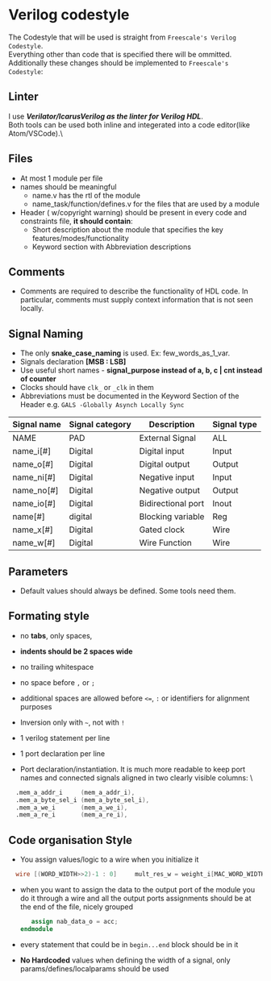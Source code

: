 # Verilog codestyle

The Codestyle that will be used is straight from `Freescale's Verilog Codestyle`.\
Everything other than code that is specified there will be ommitted.\
Additionally these changes should be implemented to `Freescale's Codestyle`:

## Linter

I use ***Verilator/IcarusVerilog as the linter for Verilog HDL***.\
Both tools can be used both inline and integerated into a code editor(like Atom/VSCode).\

## Files

- At most 1 module per file
- names should be meaningful
  - name.v has the rtl of the module
  - name_task/function/defines.v for the files that are used by a module
- Header ( w/copyright warning) should be present in every code and constraints file, **it should contain**:
  - Short description about the module that specifies the key features/modes/functionality
  - Keyword section with Abbreviation descriptions

## Comments

- Comments are required to describe the functionality of HDL code. In particular, comments must supply context information that is not seen locally.

## Signal Naming

- The only **snake_case_naming** is used. Ex: few_words_as_1_var.
- Signals declaration **[MSB : LSB]**
- Use useful short names - **signal_purpose instead of a, b, c | cnt instead of counter**
- Clocks should have `clk_` or `_clk` in them
- Abbreviations must be documented  in the Keyword Section of the Header e.g. `GALS -Globally Asynch Locally Sync`

| Signal name | Signal category | Description | Signal type |
| ------ | ------ | ------ | ------ |
| NAME | PAD | External Signal | ALL |
| name_i[#] | Digital | Digital input | Input |
| name_o[#] | Digital | Digital output | Output |
| name_ni[#] | Digital | Negative input | Input |
| name_no[#] | Digital | Negative output | Output |
| name_io[#] | Digital | Bidirectional port | Inout |
| name[#] | digital | Blocking variable | Reg |
| name_x[#] | Digital | Gated clock | Wire |
| name_w[#] | Digital | Wire Function | Wire |

## Parameters

- Default values should always be defined. Some tools need them.

## Formating style

- no **tabs**, only spaces,
- **indents should be 2 spaces wide**
- no trailing whitespace
- no space before `,` or `;`
- additional spaces are allowed before `<=`, `:` or identifiers for alignment purposes
- Inversion only with `~`, not with `!`
- 1 verilog statement per line
- 1 port declaration per line

- Port declaration/instantiation.
It is much more readable to keep port names and connected signals aligned in two clearly visible columns: \

```verilog
  .mem_a_addr_i     (mem_a_addr_i),
  .mem_a_byte_sel_i (mem_a_byte_sel_i),
  .mem_a_we_i       (mem_a_we_i),
  .mem_a_re_i       (mem_a_re_i),
```

## Code organisation Style

- You assign values/logic to a wire when you initialize it

```verilog
  wire [(WORD_WIDTH>>2)-1 : 0]     mult_res_w = weight_i[MAC_WORD_WIDTH-1 : 0] * activation_i[MAC_WORD_WIDTH-1 : 0];
```

- when you want to assign the data to the output port of the module you do it through a wire and all the output ports assignments should be at the end of the file, nicely grouped

  ```verilog
     assign nab_data_o = acc;
  endmodule
  ```

- every statement that could be in `begin...end` block should be in it
- **No Hardcoded** values when defining the width of a signal, only params/defines/localparams should be used
